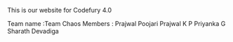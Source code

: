This is our website for Codefury 4.0

Team name :Team Chaos
Members :
Prajwal Poojari
Prajwal K P
Priyanka G
Sharath Devadiga
